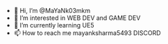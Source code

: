 - 👋 Hi, I’m @MaYaNk03mkm
- 👀 I’m interested in WEB DEV and GAME DEV 
- 🌱 I’m currently learning UE5
- 📫 How to reach me mayanksharma5493 DISCORD

<!---
MaYaNk03mkm/MaYaNk03mkm is a ✨ special ✨ repository because its `README.md` (this file) appears on your GitHub profile.
You can click the Preview link to take a look at your changes.
--->
